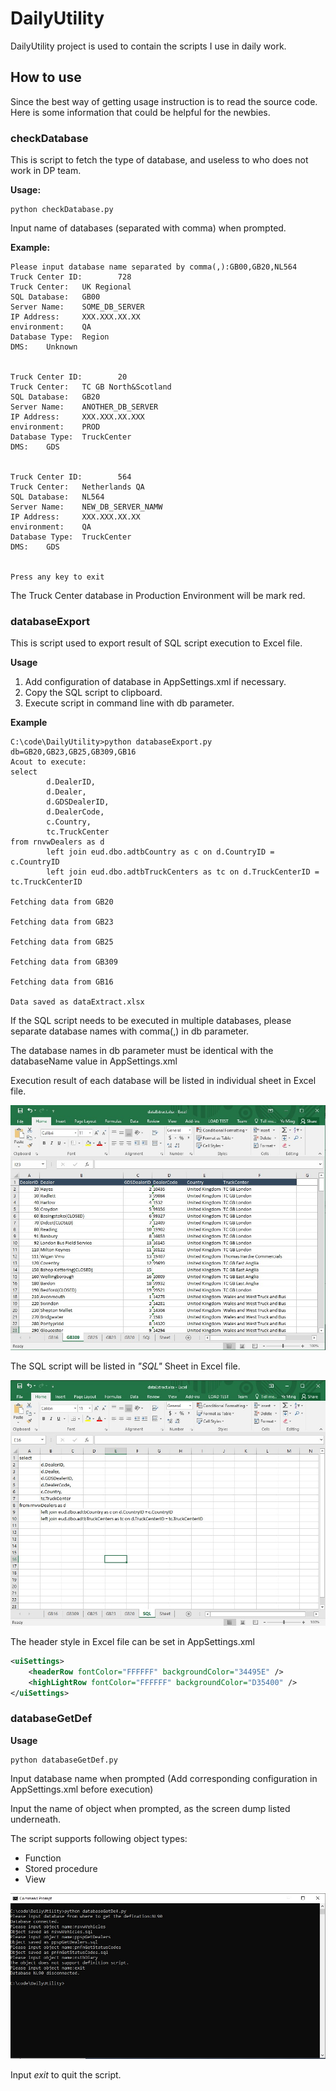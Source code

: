 # DailyUtility
DailyUtility project is used to contain the scripts I use in daily work.

## How to use
Since the best way of getting usage instruction is to read the source code.
Here is some information that could be helpful for the newbies.

### checkDatabase

This is script to fetch the type of database, and useless to who does not work in DP team.

**Usage:**

```
python checkDatabase.py
```

Input name of databases (separated with comma) when prompted.

**Example:**

```
Please input database name separated by comma(,):GB00,GB20,NL564
Truck Center ID:        728
Truck Center:   UK Regional
SQL Database:   GB00
Server Name:    SOME_DB_SERVER
IP Address:     XXX.XXX.XX.XX
environment:    QA
Database Type:  Region
DMS:    Unknown


Truck Center ID:        20
Truck Center:   TC GB North&Scotland
SQL Database:   GB20
Server Name:    ANOTHER_DB_SERVER
IP Address:     XXX.XXX.XX.XXX
environment:    PROD
Database Type:  TruckCenter
DMS:    GDS


Truck Center ID:        564
Truck Center:   Netherlands QA
SQL Database:   NL564
Server Name:    NEW_DB_SERVER_NAMW
IP Address:     XXX.XXX.XX.XX
environment:    QA
Database Type:  TruckCenter
DMS:    GDS


Press any key to exit
```

The Truck Center database in Production Environment will be mark red.

### databaseExport
This is script used to export result of SQL script execution to Excel file.

**Usage**

1. Add configuration of database in AppSettings.xml if necessary.
2. Copy the SQL script to clipboard.
3. Execute script in command line with db parameter.

**Example**

```
C:\code\DailyUtility>python databaseExport.py db=GB20,GB23,GB25,GB309,GB16
Acout to execute:
select
        d.DealerID,
        d.Dealer,
        d.GDSDealerID,
        d.DealerCode,
        c.Country,
        tc.TruckCenter
from rnvwDealers as d
        left join eud.dbo.adtbCountry as c on d.CountryID = c.CountryID
        left join eud.dbo.adtbTruckCenters as tc on d.TruckCenterID = tc.TruckCenterID

Fetching data from GB20

Fetching data from GB23

Fetching data from GB25

Fetching data from GB309

Fetching data from GB16

Data saved as dataExtract.xlsx
```

If the SQL script needs to be executed in multiple databases, please separate database names with comma(,) in db parameter.

The database names in db parameter must be identical with the databaseName value in AppSettings.xml

Execution result of each database will be listed in individual sheet in Excel file.

![Data Export](https://raw.githubusercontent.com/mingyeh/DailyUtility/master/screendumps/data_export.jpg)

The SQL script will be listed in *"SQL"* Sheet in Excel file.

![SQL Script](https://raw.githubusercontent.com/mingyeh/DailyUtility/master/screendumps/sql.jpg)

The header style in Excel file can be set in AppSettings.xml

```XML
<uiSettings>
	<headerRow fontColor="FFFFFF" backgroundColor="34495E" />
	<highLightRow fontColor="FFFFFF" backgroundColor="D35400" />
</uiSettings>
```

### databaseGetDef

**Usage**

```
python databaseGetDef.py
```

Input database name when prompted (Add corresponding configuration in AppSettings.xml before execution)

Input the name of object when prompted, as the screen dump listed underneath.

The script supports following object types:
* Function
* Stored procedure
* View

![Fetch object definition](https://raw.githubusercontent.com/mingyeh/DailyUtility/master/screendumps/get_def.jpg)

Input *exit* to quit the script.